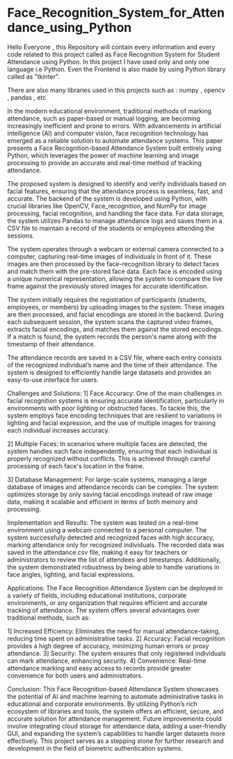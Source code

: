 # Face_Recognition_System_for_Attendance_using_Python
 Hello Everyone , this Repository will contain every information and every code related to this project called as Face Recognition System for Student Attendance using Python. 
 In this project I have used only and only one language i.e Python.
 Even the Frontend is also made by using Python library called as "tkinter".

There are also many libraries used in this projects such as : numpy , opencv , pandas , etc 


In the modern educational environment, traditional methods of marking attendance, such as paper-based or manual logging, are becoming increasingly inefficient and prone to errors. With advancements in artificial intelligence (AI) and computer vision, face recognition technology has emerged as a reliable solution to automate attendance systems. This paper presents a Face Recognition-based Attendance System built entirely using Python, which leverages the power of machine learning and image processing to provide an accurate and real-time method of tracking attendance.

The proposed system is designed to identify and verify individuals based on facial features, ensuring that the attendance process is seamless, fast, and accurate. The backend of the system is developed using Python, with crucial libraries like OpenCV, Face_recognition, and NumPy for image processing, facial recognition, and handling the face data. For data storage, the system utilizes Pandas to manage attendance logs and saves them in a CSV file to maintain a record of the students or employees attending the sessions.


The system operates through a webcam or external camera connected to a computer, capturing real-time images of individuals in front of it. These images are then processed by the face-recognition library to detect faces and match them with the pre-stored face data. Each face is encoded using a unique numerical representation, allowing the system to compare the live frame against the previously stored images for accurate identification.

The system initially requires the registration of participants (students, employees, or members) by uploading images to the system. These images are then processed, and facial encodings are stored in the backend. During each subsequent session, the system scans the captured video frames, extracts facial encodings, and matches them against the stored encodings. If a match is found, the system records the person's name along with the timestamp of their attendance.

The attendance records are saved in a CSV file, where each entry consists of the recognized individual’s name and the time of their attendance. The system is designed to efficiently handle large datasets and provides an easy-to-use interface for users.


Challenges and Solutions:
1] Face Accuracy: One of the main challenges in facial recognition systems is ensuring accurate identification, particularly in environments with poor lighting or obstructed faces. To tackle this, the system employs face encoding techniques that are resilient to variations in lighting and facial expression, and the use of multiple images for training each individual increases accuracy.

2] Multiple Faces: In scenarios where multiple faces are detected, the system handles each face independently, ensuring that each individual is properly recognized without conflicts. This is achieved through careful processing of each face's location in the frame.

3] Database Management: For large-scale systems, managing a large database of images and attendance records can be complex. The system optimizes storage by only saving facial encodings instead of raw image data, making it scalable and efficient in terms of both memory and processing.


Implementation and Results:
The system was tested on a real-time environment using a webcam connected to a personal computer. The system successfully detected and recognized faces with high accuracy, marking attendance only for recognized individuals. The recorded data was saved in the attendance.csv file, making it easy for teachers or administrators to review the list of attendees and timestamps. Additionally, the system demonstrated robustness by being able to handle variations in face angles, lighting, and facial expressions.

Applications:
The Face Recognition Attendance System can be deployed in a variety of fields, including educational institutions, corporate environments, or any organization that requires efficient and accurate tracking of attendance. The system offers several advantages over traditional methods, such as:

1] Increased Efficiency: Eliminates the need for manual attendance-taking, reducing time spent on administrative tasks.
2] Accuracy: Facial recognition provides a high degree of accuracy, minimizing human errors or proxy attendance.
3] Security: The system ensures that only registered individuals can mark attendance, enhancing security.
4] Convenience: Real-time attendance marking and easy access to records provide greater convenience for both users and administrators.

Conclusion:
This Face Recognition-based Attendance System showcases the potential of AI and machine learning to automate administrative tasks in educational and corporate environments. By utilizing Python’s rich ecosystem of libraries and tools, the system offers an efficient, secure, and accurate solution for attendance management. Future improvements could involve integrating cloud storage for attendance data, adding a user-friendly GUI, and expanding the system’s capabilities to handle larger datasets more effectively. This project serves as a stepping stone for further research and development in the field of biometric authentication systems.

